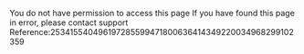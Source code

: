You do not have permission to access this page If you have found this page in error, please contact support Reference:253415540496197285599471800636414349220034968299102359